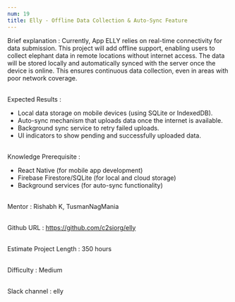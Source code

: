 ```yaml
---
num: 19
title: Elly - Offline Data Collection & Auto-Sync Feature
---
```


Brief explanation 
: Currently, App ELLY relies on real-time connectivity for data submission. This project will add offline support, enabling users to collect elephant data in remote locations without internet access. The data will be stored locally and automatically synced with the server once the device is online. This ensures continuous data collection, even in areas with poor network coverage.
<br><br>

Expected Results
: 

* Local data storage on mobile devices (using SQLite or IndexedDB).
* Auto-sync mechanism that uploads data once the internet is available.
* Background sync service to retry failed uploads.
* UI indicators to show pending and successfully uploaded data.
<br><br>

Knowledge Prerequisite
: 
* React Native (for mobile app development)
* Firebase Firestore/SQLite (for local and cloud storage)
* Background services (for auto-sync functionality)
<br><br>

Mentor
: Rishabh K, TusmanNagMania
<br><br>

Github URL
: <https://github.com/c2siorg/elly>
<br><br>

Estimate Project Length
: 350 hours
<br><br>

Difficulty
: Medium
<br><br>

Slack channel
: elly
<br><br>
